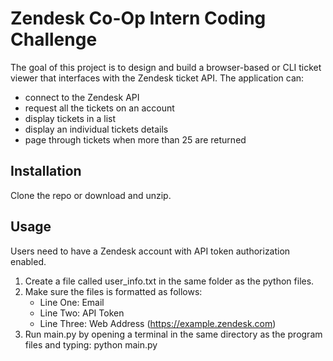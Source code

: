# Zendesk Co-Op Intern Coding Challenge

The goal of this project is to design and build a browser-based or CLI ticket viewer that interfaces with the Zendesk ticket API. The application can:

- connect to the Zendesk API
- request all the tickets on an account
- display tickets in a list
- display an individual tickets details
- page through tickets when more than 25 are returned

## Installation

Clone the repo or download and unzip.

## Usage

Users need to have a Zendesk account with API token authorization enabled.

1. Create a file called user_info.txt in the same folder as the python files.
2. Make sure the files is formatted as follows:
   - Line One: Email
   - Line Two: API Token
   - Line Three: Web Address (https://example.zendesk.com)
3. Run main.py by opening a terminal in the same directory as the program files and typing: python main.py

